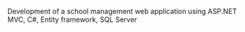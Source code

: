 Development of a school management web application using ASP.NET MVC, C#, Entity framework, SQL Server
